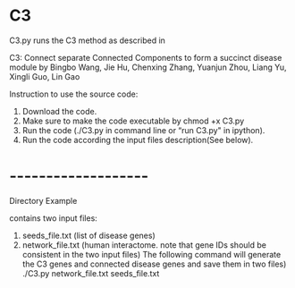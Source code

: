 # C3

C3.py runs the C3 method as described in
 
C3: Connect separate Connected Components to form a succinct disease module
by Bingbo Wang, Jie Hu, Chenxing Zhang, Yuanjun Zhou, Liang Yu, Xingli Guo, Lin Gao

Instruction to use the source code:
1. Download the code.
2. Make sure to make the code executable by chmod +x C3.py
3. Run the code (./C3.py in command line or “run C3.py" in ipython).
4. Run the code according the input files description(See below).

# -------------------

Directory Example

contains two input files:
1. seeds_file.txt (list of disease genes) 
2. network_file.txt (human interactome. note that gene IDs should be consistent in the two input files)
The following command will generate the C3 genes and connected disease genes and save them in two files)
./C3.py network_file.txt seeds_file.txt
